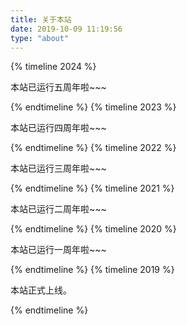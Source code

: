 ```yaml
---
title: 关于本站
date: 2019-10-09 11:19:56
type: "about"
---
```


{% timeline 2024 %}

<!-- timeline 10-09 -->

本站已运行五周年啦~~~

<!-- endtimeline -->

{% endtimeline %}
{% timeline 2023 %}

<!-- timeline 10-09 -->

本站已运行四周年啦~~~

<!-- endtimeline -->

{% endtimeline %}
{% timeline 2022 %}

<!-- timeline 10-09 -->

本站已运行三周年啦~~~

<!-- endtimeline -->

{% endtimeline %}
{% timeline 2021 %}

<!-- timeline 10-09 -->

本站已运行二周年啦~~~

<!-- endtimeline -->

{% endtimeline %}
{% timeline 2020 %}

<!-- timeline 10-09 -->

本站已运行一周年啦~~~

<!-- endtimeline -->

{% endtimeline %}
{% timeline 2019 %}

<!-- timeline 10-09 -->

本站正式上线。

<!-- endtimeline -->

{% endtimeline %}
